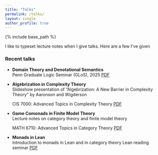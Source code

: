 ```yaml
---
title: "Talks"
permalink: /talks/
layout: single
author_profile: true
---
```


{% include base_path %}

I like to typeset lecture notes when I give talks. Here are a few I've given

### Recent talks

- **Domain Theory and Denotational Semantics**  
  Penn Graduate Logic Seminar (GLoS), 2025
  [PDF](/files/domain-theory.pdf)

- **Algebrization in Complexity Theory**  
  Slideshow presentation of “Algebrization: A New Barrier in Complexity Theory” by Aaronson and Wigderson
  
  CIS 7000: Advanced Topics in Complexity Theory
  [PDF](/files/algebrization.pdf)

- **Game Comonads in Finite Model Theory**  
  Lecture notes on category theory and finite model theory
  
  MATH 6710: Advanced Topics in Category Theory
  [PDF](/files/game-comonads.pdf)

- **Monads in Lean**  
  Introduction to monads in Lean and in category theory
  Lean reading seminar
  [PDF](/files/monads.pdf)